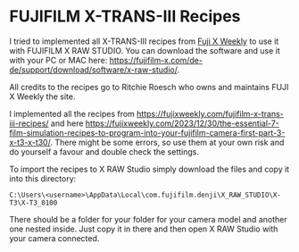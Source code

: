 # FUJIFILM X-TRANS-III Recipes

I tried to implemented all X-TRANS-III recipes from  [Fuji X Weekly](https://fujixweekly.com/) to use it with FUJIFILM X RAW STUDIO. You can download the software and use it with your PC or MAC here: https://fujifilm-x.com/de-de/support/download/software/x-raw-studio/.

All credits to the recipes go to Ritchie Roesch who owns and maintains FUJI X Weekly the site. 

I implemented all the recipes from https://fujixweekly.com/fujifilm-x-trans-iii-recipes/ and here https://fujixweekly.com/2023/12/30/the-essential-7-film-simulation-recipes-to-program-into-your-fujifilm-camera-first-part-3-x-t3-x-t30/. 
There might be some errors, so use them at your own risk and do yourself a favour and double check the settings. 

To import the recipes to X RAW Studio simply download the files and copy it into this directory:

`
C:\Users\<username>\AppData\Local\com.fujifilm.denji\X_RAW_STUDIO\X-T3\X-T3_0100
`

There should be a folder for your folder for your camera model and another one nested inside. Just copy it in there and then open X RAW Studio with your camera connected. 